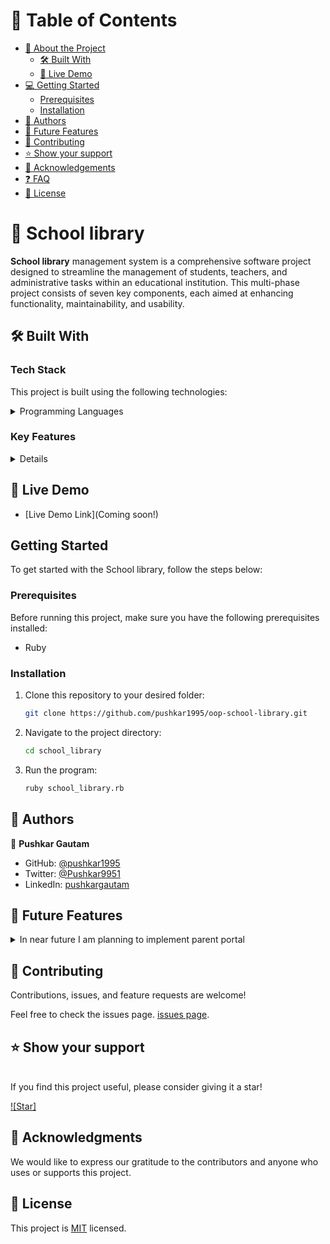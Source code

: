 # 📗 Table of Contents

- [📖 About the Project](#about-project)
  - [🛠 Built With](#built-with)
  - [🚀 Live Demo](#live-demo)
- [💻 Getting Started](#getting-started)
  - [Prerequisites](#prerequisites)
  - [Installation](#installation)
- [👥 Authors](#authors)
- [🔭 Future Features](#future-features)
- [🤝 Contributing](#contributing)
- [⭐️ Show your support](#support)
- [🙏 Acknowledgements](#acknowledgements)
- [❓ FAQ](#faq)
- [📝 License](#license)

<!-- PROJECT DESCRIPTION -->

# 📖 School library <a name="about-project"></a>

**School library** management system is a comprehensive software project designed to streamline the management of students, teachers, and administrative tasks within an educational institution. This multi-phase project consists of seven key components, each aimed at enhancing functionality, maintainability, and usability.

## 🛠 Built With <a name="built-with"></a>

### Tech Stack

This project is built using the following technologies:

<details>
<summary>Programming Languages</summary>
  <ul>
    <li>Ruby</li>
  </ul>
</details>

### Key Features <a name="key-features"></a>

<details>
  <ul>
    <li>Creation and management of student and teacher profiles.</li>
    <li>Authentication and authorization to restrict access to authorized users.</li>
  </ul>
</details>


<!-- LIVE DEMO -->

## 🚀 Live Demo <a name="live-demo"></a>

- [Live Demo Link](Coming soon!)

<!-- GETTING STARTED -->

## Getting Started <a name="getting-started"></a>

To get started with the School library, follow the steps below:

### Prerequisites

Before running this project, make sure you have the following prerequisites installed:

- Ruby

### Installation <a name="installation"></a>

1. Clone this repository to your desired folder:

   ```sh
   git clone https://github.com/pushkar1995/oop-school-library.git

2. Navigate to the project directory:

    ```sh
    cd school_library
3. Run the program:
    ```sh
    ruby school_library.rb

<!-- AUTHORS -->

## 👥 Authors <a name="authors"></a>

👤 **Pushkar Gautam**

- GitHub: [@pushkar1995](https://github.com/pushkar1995)
- Twitter: [@Pushkar9951](https://twitter.com/Pushkar9951)
- LinkedIn: [pushkargautam](https://www.linkedin.com/in/pushkar-gautam-94a385271/)

## 🔭 Future Features <a name="future-features"></a>

<details>
<summary>In near future I am planning to implement parent portal</summary>
  <ul>
    <li>Mobile app for parents to access real-time information about their child's performance, attendance, and school activities.</li>
    <li>Allow parents to communicate with teachers and administrators, schedule parent-teacher conferences, and receive notifications about important events or announcements.</li>
    <li>Provide a secure and convenient way for parents to stay actively involved in their child's education.</li>
  </ul>
</details>

<!-- CONTRIBUTING -->
## 🤝 Contributing <a name="contributing"></a>

Contributions, issues, and feature requests are welcome!

Feel free to check the issues page.
[issues page](https://github.com/pushkar1995/oop-school-library/issues).

## ⭐️ Show your support <a name="support"></a>
<br>
If you find this project useful, please consider giving it a star!

[![Star]](https://github.com/pushkar1995/oop-school-library.git)


<!-- ACKNOWLEDGEMENTS -->
## 🙏 Acknowledgments <a name="acknowledgements"></a>
We would like to express our gratitude to the contributors and anyone who uses or supports this project.

<!-- LICENSE -->
## 📝 License <a name="license"></a>
This project is [MIT](https://github.com/pushkar1995/oop-school-library/blob/dev/LICENSE) licensed.
